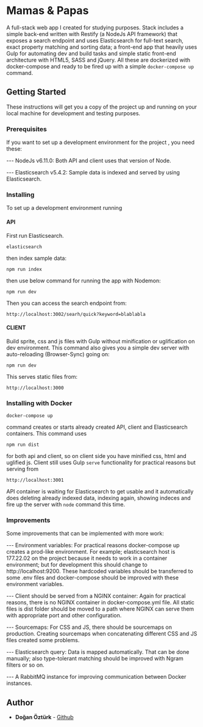 # Mamas & Papas

A full-stack web app I created for studying purposes. Stack includes a simple back-end written with Restify (a NodeJs API framework) that exposes a search endpoint and uses Elasticsearch for full-text search, exact property matching and sorting data; a front-end app that heavily uses Gulp for automating dev and build tasks and simple static front-end architecture with HTML5, SASS and jQuery. All these are dockerized with docker-compose and ready to be fired up with a simple ``docker-compose up`` command.

## Getting Started

These instructions will get you a copy of the project up and running on your local machine for development and testing purposes.

### Prerequisites

If you want to set up a development environment for the project , you need these:

--- NodeJs v6.11.0: Both API and client uses that version of Node.

--- Elasticsearch v5.4.2: Sample data is indexed and served by using Elasticsearch.

### Installing

To set up a development environment running

#### API

First run Elasticsearch.

```
elasticsearch
```
then index sample data:
```
npm run index
```
then use below command for running the app with Nodemon:
```
npm run dev
```
Then you can access the search endpoint from:
```
http://localhost:3002/searh/quick?keyword=blablabla
```

#### CLIENT

Build sprite, css and js files with Gulp without minification or uglification on dev environment. This command also gives you a simple dev server with auto-reloading (Browser-Sync) going on:

```
npm run dev
```
This serves static files from:
```
http://localhost:3000
```

### Installing with Docker
```
docker-compose up
```
command creates or starts already created API, client and Elasticsearch containers. This command uses 
```
npm run dist
```
for both api and client, so on client side you have minified css, html and uglified js. Client still uses Gulp ``serve`` functionality for practical reasons but serving from
```
http://localhost:3001
```
API container is waiting for Elasticsearch to get usable and it automatically does deleting already indexed data, indexing again, showing indeces and fire up the server with ``node`` command this time.

### Improvements
Some improvements that can be implemented with more work:

--- Environment variables: For practical reasons docker-compose up creates a prod-like environment. For example; elasticsearch host is 177.22.02 on the project because it needs to work in a container environment; but for development this should change to http://localhost:9200. These hardcoded variables should be transferred to some .env files and docker-compose should be improved with these environment variables.

--- Client should be served from a NGINX container: Again for practical reasons, there is no NGINX container in docker-compose.yml file. All static files is dist folder should be moved to a path where NGINX can serve them with appropriate port and other configuration.

--- Sourcemaps: For CSS and JS, there should be sourcemaps on production. Creating sourcemaps when concatenating different CSS and JS files created some problems.

--- Elasticsearch query: Data is mapped automatically. That can be done manually; also type-tolerant matching should be improved with Ngram filters or so on. 

--- A RabbitMQ instance for improving communication between Docker instances.


## Author

* **Doğan Öztürk** - [Github](https://github.com/doganozturk)